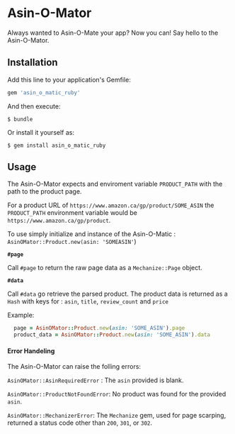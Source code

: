 # Asin-O-Mator

Always wanted to Asin-O-Mate your app? Now you can! Say hello to the Asin-O-Mator.

## Installation

Add this line to your application's Gemfile:

```ruby
gem 'asin_o_matic_ruby'
```

And then execute:

    $ bundle

Or install it yourself as:

    $ gem install asin_o_matic_ruby

## Usage

The Asin-O-Mator expects and enviroment variable `PRODUCT_PATH` with the path to the product page.

For a product URL of `https://www.amazon.ca/gp/product/SOME_ASIN` the `PRODUCT_PATH` environment variable would be `https://www.amazon.ca/gp/product`.

To use simply initialize and instance of the Asin-O-Matic : `AsinOMator::Product.new(asin: 'SOMEASIN'`)

**`#page`**

Call `#page` to return the raw page data as a `Mechanize::Page` object.

**`#data`**

Call `#data` go retrieve the parsed product. The product data is returned as a `Hash` with keys for : `asin`, `title`, `review_count` and `price`


Example:

```ruby
  page = AsinOMator::Product.new(asin: 'SOME_ASIN').page
  product_data = AsinOMator::Product.new(asin: 'SOME_ASIN').data
```

#### Error Handeling

The Asin-O-Mator can raise the folling errors:

`AsinOMator::AsinRequiredError` : The `asin` provided is blank.

`AsinOMator::ProductNotFoundError`: No product was found for the provided `asin`.

`AsinOMator::MechanizerError`: The `Mechanize` gem, used for page scarping, returned a status code other than `200`, `301`, or `302`.
